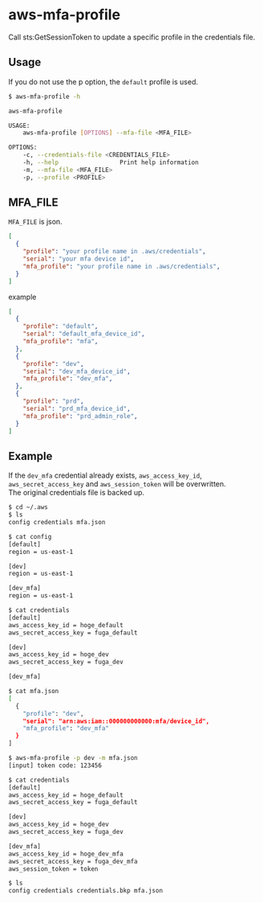 # aws-mfa-profile
Call sts:GetSessionToken to update a specific profile in the credentials file.  

## Usage
If you do not use the p option, the `default` profile is used.  
```sh
$ aws-mfa-profile -h

aws-mfa-profile 

USAGE:
    aws-mfa-profile [OPTIONS] --mfa-file <MFA_FILE>

OPTIONS:
    -c, --credentials-file <CREDENTIALS_FILE>
    -h, --help                 Print help information
    -m, --mfa-file <MFA_FILE>
    -p, --profile <PROFILE>    
```

## MFA_FILE
`MFA_FILE` is json.
```json
[
  {
    "profile": "your profile name in .aws/credentials",
    "serial": "your mfa device id",
    "mfa_profile": "your profile name in .aws/credentials",
  }
]
```

example  
```json
[
  {
    "profile": "default",
    "serial": "default_mfa_device_id",
    "mfa_profile": "mfa",
  },
  {
    "profile": "dev",
    "serial": "dev_mfa_device_id",
    "mfa_profile": "dev_mfa",
  },
  {
    "profile": "prd",
    "serial": "prd_mfa_device_id",
    "mfa_profile": "prd_admin_role",
  }
]
```

## Example
If the `dev_mfa` credential already exists, `aws_access_key_id`, `aws_secret_access_key` and `aws_session_token` will be overwritten.  
The original credentials file is backed up.

```sh
$ cd ~/.aws
$ ls
config credentials mfa.json

$ cat config
[default]
region = us-east-1

[dev]
region = us-east-1

[dev_mfa]
region = us-east-1

$ cat credentials
[default]
aws_access_key_id = hoge_default
aws_secret_access_key = fuga_default

[dev]
aws_access_key_id = hoge_dev
aws_secret_access_key = fuga_dev

[dev_mfa]

$ cat mfa.json
[
  {
    "profile": "dev",
    "serial": "arn:aws:iam::000000000000:mfa/device_id",
    "mfa_profile": "dev_mfa"
  }
]

$ aws-mfa-profile -p dev -m mfa.json
[input] token code: 123456

$ cat credentials
[default]
aws_access_key_id = hoge_default
aws_secret_access_key = fuga_default

[dev]
aws_access_key_id = hoge_dev
aws_secret_access_key = fuga_dev

[dev_mfa]
aws_access_key_id = hoge_dev_mfa
aws_secret_access_key = fuga_dev_mfa
aws_session_token = token

$ ls
config credentials credentials.bkp mfa.json
```

